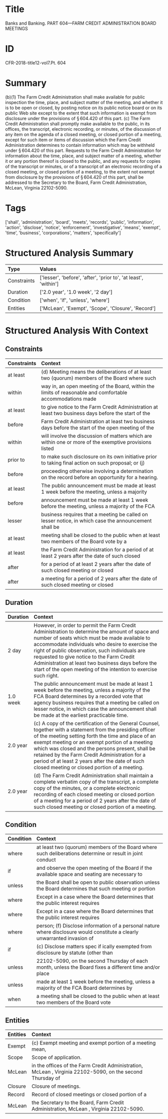 # Title

 Banks and Banking. PART 604—FARM CREDIT ADMINISTRATION BOARD MEETINGS


# ID

 CFR-2018-title12-vol7.Pt. 604


# Summary

(b)(1) The Farm Credit Administration shall make available for public inspection the time, place, and subject matter of the meeting, and whether it is to be open or closed, by posting notice on its public notice board or on its public Web site except to the extent that such information is exempt from disclosure under the provisions of &#167;&#8201;604.420 of this part.
(c) The Farm Credit Administration shall promptly make available to the public, in its offices, the transcript, electronic recording, or minutes, of the discussion of any item on the agenda of a closed meeting, or closed portion of a meeting, except for such item or items of discussion which the Farm Credit Administration determines to contain information which may be withheld under &#167;&#8201;604.420 of this part.
Requests to the Farm Credit Administration for information about the time, place, and subject matter of a meeting, whether it or any portion thereof is closed to the public, and any requests for copies of the transcript or minutes, or of a transcript of an electronic recording of a closed meeting, or closed portion of a meeting, to the extent not exempt from disclosure by the provisions of &#167;&#8201;604.420 of this part, shall be addressed to the Secretary to the Board, Farm Credit Administration, McLean, Virginia 22102-5090.


# Tags

['shall', 'administration', 'board', 'meets', 'records', 'public', 'information', 'action', 'disclose', 'notice', 'enforcement', 'investigative', 'means', 'exempt', 'time', 'business', 'corporations', 'matters', 'specifically']


# Structured Analysis Summary

| Type        | Values                                                          |
|:------------|:----------------------------------------------------------------|
| Constraints | ['lesser', 'before', 'after', 'prior to', 'at least', 'within'] |
| Duration    | ['2.0 year', '1.0 week', '2 day']                               |
| Condition   | ['when', 'if', 'unless', 'where']                               |
| Entities    | ['McLean', 'Exempt', 'Scope', 'Closure', 'Record']              |


# Structured Analysis With Context

 


## Constraints

| Constraints   | Context                                                                                                   |
|:--------------|:----------------------------------------------------------------------------------------------------------|
| at least      | (d) Meeting means the deliberations of  at least two (quorum) members of the Board where such             |
| within        | way in, an open meeting of the Board, within the limits of reasonable and comfortable accommodations made |
| at least      | to give notice to the Farm Credit Administration at least two business days before the start of the       |
| before        | Farm Credit Administration at least two business days before the start of the open meeting of the         |
| within        | will involve the discussion of matters which are within one or more of the exemptive provisions listed    |
| prior to      | to make such disclosure on its own initiative prior to taking final action on such proposal; or (j)       |
| before        | proceeding otherwise involving a determination on the record before  an opportunity for a hearing.        |
| at least      | The public announcement must be made  at least 1 week before the meeting, unless a majority               |
| before        | announcement must be made at least 1 week before the meeting, unless a majority of the FCA                |
| lesser        | business requires that a meeting be called on lesser notice, in which case the announcement shall be      |
| at least      | meeting shall be closed to the public when at least two members of the Board vote by a                    |
| at least      | the Farm Credit Administration for a period of at least 2 years after the date of such closed             |
| after         | for a period of at least 2 years after the date of such closed meeting or closed                          |
| after         | a meeting for a period of 2 years after the date of such closed meeting or closed                         |


## Duration

| Duration   | Context                                                                                                                                                                                                                                                                                                                                                                                                                  |
|:-----------|:-------------------------------------------------------------------------------------------------------------------------------------------------------------------------------------------------------------------------------------------------------------------------------------------------------------------------------------------------------------------------------------------------------------------------|
| 2 day      | However, in order to permit the Farm Credit Administration to determine the amount of space and number of seats which must be made available to accommodate individuals who desire to exercise the right of public observation, such individuals are requested to give notice to the Farm Credit Administration at least two business days before the start of the open meeting of the intention to exercise such right. |
| 1.0 week   | The public announcement must be made at least 1 week before the meeting, unless a majority of the FCA Board determines by a recorded vote that agency business requires that a meeting be called on lesser notice, in which case the announcement shall be made at the earliest practicable time.                                                                                                                        |
| 2.0 year   | (c) A copy of the certification of the General Counsel, together with a statement from the presiding officer of the meeting setting forth the time and place of an exempt meeting or an exempt portion of a meeting which was closed and the persons present, shall be retained by the Farm Credit Administration for a period of at least 2 years after the date of such closed meeting or closed portion of a meeting. |
| 2.0 year   | (d) The Farm Credit Administration shall maintain a complete verbatim copy of the transcript, a complete copy of the minutes, or a complete electronic recording of each closed meeting or closed portion of a meeting for a period of 2 years after the date of such closed meeting or closed portion of a meeting.                                                                                                     |


## Condition

| Condition   | Context                                                                                                                   |
|:------------|:--------------------------------------------------------------------------------------------------------------------------|
| where       | at least two (quorum) members of the Board where such deliberations determine or result in joint conduct                  |
| if          | and observe the open meeting of the Board if the available space and seating are necessary to                             |
| unless      | the Board shall be open to public observation unless the Board determines that such meeting or portion                    |
| where       | Except in a case  where the Board determines that the public interest requires                                            |
| where       | Except in a case  where the Board determines that the public interest requires                                            |
| where       | person; (f) Disclose information of a personal nature where disclosure would constitute a clearly unwarranted invasion of |
| if          | (c) Disclose matters spec if ically exempted from disclosure by statute (other than                                       |
| unless      | 22102-5090, on the second Thursday of each month, unless the Board fixes a different time and/or place                    |
| unless      | made at least 1 week before the meeting, unless a majority of the FCA Board determines by                                 |
| when        | a meeting shall be closed to the public when at least two members of the Board vote                                       |


## Entities

| Entities   | Context                                                                                                   |
|:-----------|:----------------------------------------------------------------------------------------------------------|
| Exempt     | (c)  Exempt meeting and exempt portion of a meeting mean,                                                 |
| Scope      | Scope  of application.                                                                                    |
| McLean     | in the offices of the Farm Credit Administration, McLean , Virginia 22102-5090, on the second Thursday of |
| Closure    | Closure  of meetings.                                                                                     |
| Record     | Record of closed meetings or closed portion of a                                                          |
| McLean     | the Secretary to the Board, Farm Credit Administration, McLean , Virginia 22102-5090.                     |


